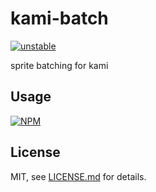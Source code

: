 # kami-batch

[![unstable](http://badges.github.io/stability-badges/dist/unstable.svg)](http://github.com/badges/stability-badges)

sprite batching for kami

## Usage

[![NPM](https://nodei.co/npm/kami-batch.png)](https://nodei.co/npm/kami-batch/)



## License

MIT, see [LICENSE.md](http://github.com/mattdesl/kami-batch/blob/master/LICENSE.md) for details.
 